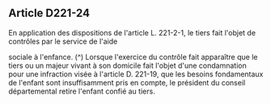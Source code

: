 ## Article D221-24

En application des dispositions de l'article L. 221-2-1, le tiers fait l'objet de contrôles par le service de l'aide

sociale à l'enfance. (^)
Lorsque l'exercice du contrôle fait apparaître que le tiers ou un majeur vivant à son domicile fait l'objet d'une
condamnation pour une infraction visée à l'article D. 221-19, que les besoins fondamentaux de l'enfant sont
insuffisamment pris en compte, le président du conseil départemental retire l'enfant confié au tiers.

